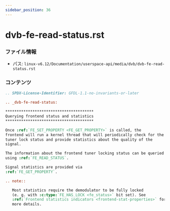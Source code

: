 ```yaml
---
sidebar_position: 36
---
```

# dvb-fe-read-status.rst

### ファイル情報

- パス: `linux-v6.12/Documentation/userspace-api/media/dvb/dvb-fe-read-status.rst`

### コンテンツ

```rst
.. SPDX-License-Identifier: GFDL-1.1-no-invariants-or-later

.. _dvb-fe-read-status:

***************************************
Querying frontend status and statistics
***************************************

Once :ref:`FE_SET_PROPERTY <FE_GET_PROPERTY>` is called, the
frontend will run a kernel thread that will periodically check for the
tuner lock status and provide statistics about the quality of the
signal.

The information about the frontend tuner locking status can be queried
using :ref:`FE_READ_STATUS`.

Signal statistics are provided via
:ref:`FE_GET_PROPERTY`.

.. note::

   Most statistics require the demodulator to be fully locked
   (e. g. with :c:type:`FE_HAS_LOCK <fe_status>` bit set). See
   :ref:`Frontend statistics indicators <frontend-stat-properties>` for
   more details.

```
